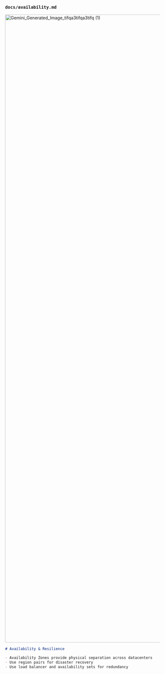 

### `docs/availability.md`
<img width="2048" height="2048" alt="Gemini_Generated_Image_tifqa3tifqa3tifq (1)" src="https://github.com/user-attachments/assets/6e3271af-e3bd-414d-8c91-5b69b429bd90" />

```markdown
# Availability & Resilience

- Availability Zones provide physical separation across datacenters
- Use region pairs for disaster recovery
- Use load balancer and availability sets for redundancy
